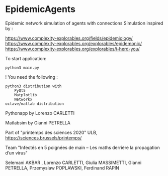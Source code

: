 # EpidemicAgents 
Epidemic network simulation of agents with connections
Simulation inspired by :

https://www.complexity-explorables.org/fields/epidemiology/
https://www.complexity-explorables.org/explorables/epidemonic/
https://www.complexity-explorables.org/explorables/i-herd-you/


To start application:

    python3 main.py

! You need the following :

    python3 distribution with
        PyQt5
        Matplotlib
        Networkx   
    octave/matlab distribution

Pythonapp by Lorenzo CARLETTI

Matlabsim by Gianni PETRELLA


Part of "printemps des sciences 2020" ULB, https://sciences.brussels/printemps/ 

Team "Infectés en 5 poignées de main – Les maths derrière la propagation d’un virus"

Selemani AKBAR , Lorenzo CARLETTI, Giulia MASSIMETTI, Gianni PETRELLA, Przemyslaw POPLAWSKI, Ferdinand RAPIN
